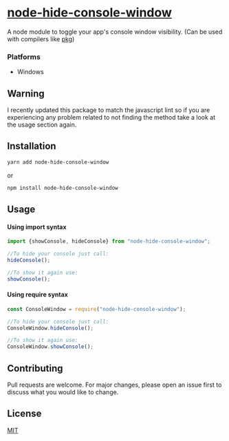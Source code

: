 # [node-hide-console-window](https://www.npmjs.com/package/node-hide-console-window)

A node module to toggle your app's console window visibility. (Can be used with compilers
like [pkg](https://www.npmjs.com/package/pkg))

### Platforms

- Windows

## Warning

I recently updated this package to match the javascript lint so if you are experiencing any problem related to not
finding the method take a look at the usage section again.

## Installation

```bash
yarn add node-hide-console-window
```

or

```bash
npm install node-hide-console-window
```

## Usage

#### Using import syntax

```typescript
import {showConsole, hideConsole} from "node-hide-console-window";

//To hide your console just call:
hideConsole();

//To show it again use:
showConsole();
```

#### Using require syntax

```typescript
const ConsoleWindow = require("node-hide-console-window");

//To hide your console just call:
ConsoleWindow.hideConsole();

//To show it again use:
ConsoleWindow.showConsole();
```

## Contributing

Pull requests are welcome. For major changes, please open an issue first to discuss what you would like to change.

## License

[MIT](https://choosealicense.com/licenses/mit/)